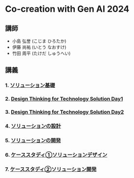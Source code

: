 # Co-creation with Gen AI 2024

## 講師

- 小島 弘誉 (こじま ひろたか)
- 伊藤 尚祐 (いとう なおすけ)
- 竹田 周平 (たけだ しゅうへい)

## 講義

### 1. [ソリューション基礎](./1_solution_basic)

### 2. [Design Thinking for Technology Solution Day1](./2_design_thinking_for_technology_solution_1)

### 3. [Design Thinking for Technology Solution Day2](./3_design_thinking_for_technology_solution_2)

### 4. [ソリューションの設計](./4_architecture_for_technology_solution_1)

### 5. [ソリューションの開発](./5_architecture_for_technology_solution_2)

### 6. [ケーススタディ①ソリューションデザイン](./6_case_study_1)

### 7. [ケーススタディ②ソリューション開発](./7_case_study_2)
